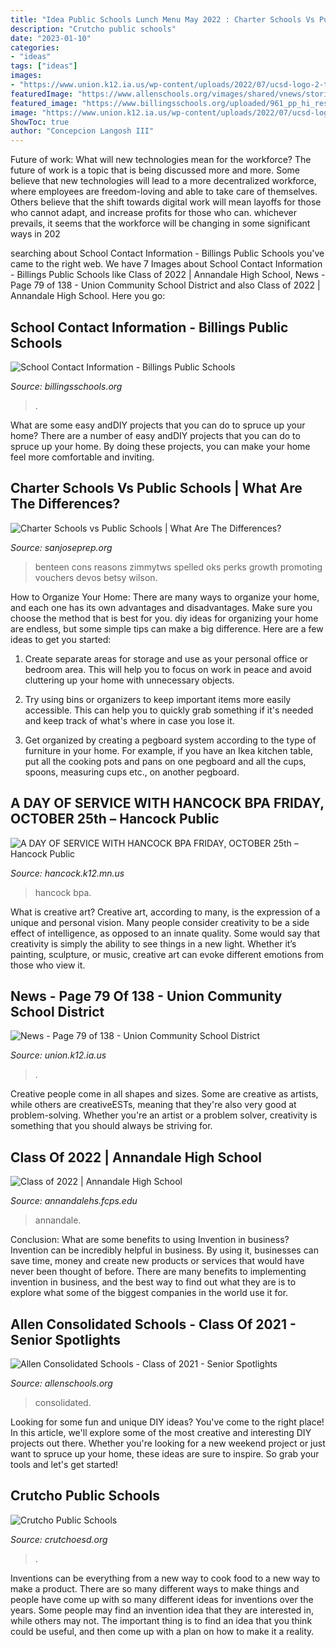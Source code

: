 ```yaml
---
title: "Idea Public Schools Lunch Menu May 2022 : Charter Schools Vs Public Schools"
description: "Crutcho public schools"
date: "2023-01-10"
categories:
- "ideas"
tags: ["ideas"]
images:
- "https://www.union.k12.ia.us/wp-content/uploads/2022/07/ucsd-logo-2-trans.png"
featuredImage: "https://www.allenschools.org/vimages/shared/vnews/stories/6036742c53585/Screenshot 2021-03-22 091813.jpg"
featured_image: "https://www.billingsschools.org/uploaded/961_pp_hi_res.jpg"
image: "https://www.union.k12.ia.us/wp-content/uploads/2022/07/ucsd-logo-2-trans.png"
ShowToc: true
author: "Concepcion Langosh III"
---
```



Future of work: What will new technologies mean for the workforce?
The future of work is a topic that is being discussed more and more. Some believe that new technologies will lead to a more decentralized workforce, where employees are freedom-loving and able to take care of themselves. Others believe that the shift towards digital work will mean layoffs for those who cannot adapt, and increase profits for those who can. whichever prevails, it seems that the workforce will be changing in some significant ways in 202
	

		
searching about School Contact Information - Billings Public Schools you've came to the right web. We have 7 Images about School Contact Information - Billings Public Schools like Class of 2022 | Annandale High School, News - Page 79 of 138 - Union Community School District and also Class of 2022 | Annandale High School. Here you go:
		
    
## School Contact Information - Billings Public Schools

<img loading=lazy src="https://www.billingsschools.org/uploaded/961_pp_hi_res.jpg" onerror="this.onerror=null;this.src='https://tse1.mm.bing.net/th?id=OIP.E7scBnr1TGvN-_6m71cn7AHaKX&amp;pid=15.1';" alt="School Contact Information - Billings Public Schools">

_Source: billingsschools.org_

>. 

	

What are some easy andDIY projects that you can do to spruce up your home?
There are a number of easy andDIY projects that you can do to spruce up your home. By doing these projects, you can make your home feel more comfortable and inviting.

    
## Charter Schools Vs Public Schools | What Are The Differences?

<img loading=lazy src="https://www.sanjoseprep.org/wp-content/uploads/charter-school-image-500x285.jpg" onerror="this.onerror=null;this.src='https://tse2.mm.bing.net/th?id=OIP.tx4A4F67NDlTH8Vu4bQgEgHaEO&amp;pid=15.1';" alt="Charter Schools vs Public Schools | What Are The Differences?">

_Source: sanjoseprep.org_

>benteen cons reasons zimmytws spelled oks perks growth promoting vouchers devos betsy wilson. 

	

How to Organize Your Home: There are many ways to organize your home, and each one has its own advantages and disadvantages. Make sure you choose the method that is best for you.
diy ideas for organizing your home are endless, but some simple tips can make a big difference. Here are a few ideas to get you started:
1. Create separate areas for storage and use as your personal office or bedroom area. This will help you to focus on work in peace and avoid cluttering up your home with unnecessary objects.

2. Try using bins or organizers to keep important items more easily accessible. This can help you to quickly grab something if it's needed and keep track of what's where in case you lose it.

3. Get organized by creating a pegboard system according to the type of furniture in your home. For example, if you have an Ikea kitchen table, put all the cooking pots and pans on one pegboard and all the cups, spoons, measuring cups etc., on another pegboard.

    
## A DAY OF SERVICE WITH HANCOCK BPA FRIDAY, OCTOBER 25th – Hancock Public

<img loading=lazy src="https://i0.wp.com/hancock.k12.mn.us/wp-content/uploads/2019/10/73157809_442659923046555_6741043199336251392_n.jpg?w=1338&amp;ssl=1" onerror="this.onerror=null;this.src='https://tse1.mm.bing.net/th?id=OIP.XdOuXFHx6lVr8A3YnTx3TAHaJ3&amp;pid=15.1';" alt="A DAY OF SERVICE WITH HANCOCK BPA FRIDAY, OCTOBER 25th – Hancock Public">

_Source: hancock.k12.mn.us_

>hancock bpa. 

	

What is creative art?
Creative art, according to many, is the expression of a unique and personal vision. Many people consider creativity to be a side effect of intelligence, as opposed to an innate quality. Some would say that creativity is simply the ability to see things in a new light. Whether it’s painting, sculpture, or music, creative art can evoke different emotions from those who view it.

    
## News - Page 79 Of 138 - Union Community School District

<img loading=lazy src="https://www.union.k12.ia.us/wp-content/uploads/2022/07/ucsd-logo-2-trans.png" onerror="this.onerror=null;this.src='https://tse3.mm.bing.net/th?id=OIP.zX6arvI3hyTkFb03kD9xOAHaA5&amp;pid=15.1';" alt="News - Page 79 of 138 - Union Community School District">

_Source: union.k12.ia.us_

>. 

	

Creative people come in all shapes and sizes. Some are creative as artists, while others are creativeESTs, meaning that they're also very good at problem-solving. Whether you're an artist or a problem solver, creativity is something that you should always be striving for.

    
## Class Of 2022 | Annandale High School

<img loading=lazy src="https://annandalehs.fcps.edu/sites/default/files/media/inline/Classof2022-chipotleFundraiser.png" onerror="this.onerror=null;this.src='https://tse3.mm.bing.net/th?id=OIP.0SiHnBsYogpZw8skG9ordgAAAA&amp;pid=15.1';" alt="Class of 2022 | Annandale High School">

_Source: annandalehs.fcps.edu_

>annandale. 

	

Conclusion: What are some benefits to using Invention in business?
Invention can be incredibly helpful in business. By using it, businesses can save time, money and create new products or services that would have never been thought of before. There are many benefits to implementing invention in business, and the best way to find out what they are is to explore what some of the biggest companies in the world use it for.

    
## Allen Consolidated Schools - Class Of 2021 - Senior Spotlights

<img loading=lazy src="https://www.allenschools.org/vimages/shared/vnews/stories/6036742c53585/Screenshot 2021-03-22 091813.jpg" onerror="this.onerror=null;this.src='https://tse4.mm.bing.net/th?id=OIP.NyetQCaiEqDzazB9udMy4wHaJh&amp;pid=15.1';" alt="Allen Consolidated Schools - Class of 2021 - Senior Spotlights">

_Source: allenschools.org_

>consolidated. 

	

Looking for some fun and unique DIY ideas? You've come to the right place! In this article, we'll explore some of the most creative and interesting DIY projects out there. Whether you're looking for a new weekend project or just want to spruce up your home, these ideas are sure to inspire. So grab your tools and let's get started!

    
## Crutcho Public Schools

<img loading=lazy src="https://3.files.edl.io/71e0/21/04/01/172857-62ecf22a-9971-4174-b51a-cb88d5ed1918.JPG" onerror="this.onerror=null;this.src='https://tse4.mm.bing.net/th?id=OIP.tsGLhRqGtiidDkdRNyUCmgHaCm&amp;pid=15.1';" alt="Crutcho Public Schools">

_Source: crutchoesd.org_

>. 

	

Inventions can be everything from a new way to cook food to a new way to make a product. There are so many different ways to make things and people have come up with so many different ideas for inventions over the years. Some people may find an invention idea that they are interested in, while others may not. The important thing is to find an idea that you think could be useful, and then come up with a plan on how to make it a reality.

